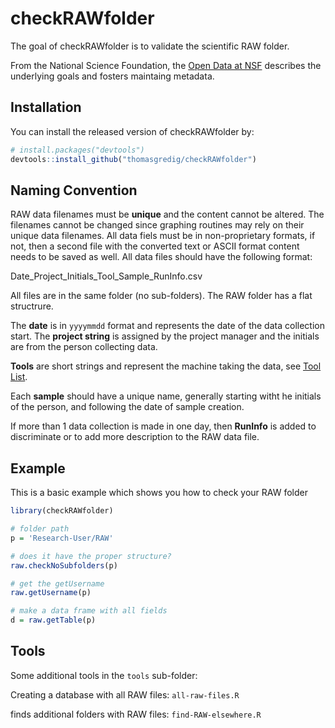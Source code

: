 # checkRAWfolder

<!-- badges: start -->
<!-- badges: end -->

The goal of checkRAWfolder is to validate the scientific RAW folder.

From the National Science Foundation, the [Open Data at NSF](https://www.nsf.gov/data/) describes the underlying goals and fosters maintaing metadata. 

## Installation

You can install the released version of checkRAWfolder by:

``` r
# install.packages("devtools")
devtools::install_github("thomasgredig/checkRAWfolder")
```

## Naming Convention

RAW data filenames must be **unique** and the content cannot be altered. The filenames cannot be changed since graphing routines may rely on their unique data filenames. All data fiels must be in non-proprietary formats, if not, then a second file with the converted text or ASCII format content needs to be saved as well. All data files should have the following format:

  Date_Project_Initials_Tool_Sample_RunInfo.csv 

All files are in the same folder (no sub-folders). The RAW folder has a flat structrure.

The **date** is in `yyyymmdd` format and represents the date of the data collection start. The **project string** is assigned by the project manager and the initials are from the person collecting data.

**Tools** are short strings and represent the machine taking the data, see [Tool List](https://github.com/thomasgredig/MSthesis-Guidelines).

Each **sample** should have a unique name, generally starting witht he initials of the person, and following the date of sample creation. 

If more than 1 data collection is made in one day, then **RunInfo** is added to discriminate or to add more description to the RAW data file. 

## Example

This is a basic example which shows you how to check your RAW folder

``` r
library(checkRAWfolder)

# folder path
p = 'Research-User/RAW'

# does it have the proper structure?
raw.checkNoSubfolders(p)

# get the getUsername
raw.getUsername(p)

# make a data frame with all fields
d = raw.getTable(p)
```

## Tools

Some additional tools in the `tools` sub-folder:

Creating a database with all RAW files:
`all-raw-files.R`       

finds additional folders with RAW files:
`find-RAW-elsewhere.R`
